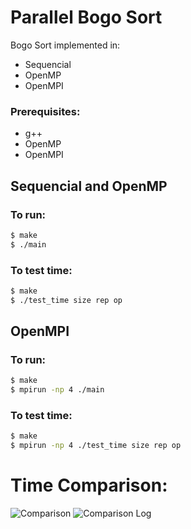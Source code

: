 # Parallel Bogo Sort
Bogo Sort implemented in:
* Sequencial
* OpenMP
* OpenMPI

### Prerequisites:
* g++
* OpenMP
* OpenMPI

## Sequencial and OpenMP

### To run:
```bash
$ make
$ ./main
```

### To test time:
```bash
$ make
$ ./test_time size rep op
```

## OpenMPI

### To run:
```bash
$ make
$ mpirun -np 4 ./main
```

### To test time:
```bash
$ make
$ mpirun -np 4 ./test_time size rep op
```

# Time Comparison:

![Comparison](https://i.imgur.com/zptWoSt.png)
![Comparison Log](https://i.imgur.com/RzZmcYL.png)
